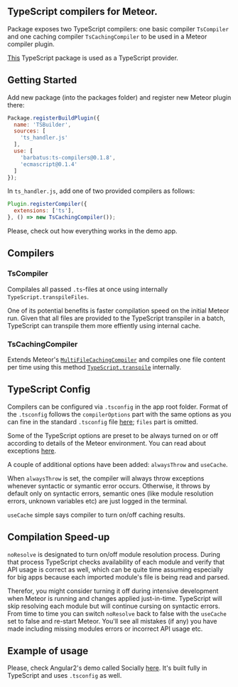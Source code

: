 ## TypeScript compilers for Meteor.

Package exposes two TypeScript compilers: one basic compiler `TsCompiler` and one caching compiler `TsCachingCompiler` to be used in a Meteor compiler plugin.

[This](https://github.com/barbatus/typescript) TypeScript package is used as a TypeScript provider.

## Getting Started
Add new package (into the packages folder) and register new Meteor plugin there:
````js
Package.registerBuildPlugin({
  name: 'TSBuilder',
  sources: [
    'ts_handler.js'
  ],
  use: [
    'barbatus:ts-compilers@0.1.8',
    'ecmascript@0.1.4'
  ]
});
````
In `ts_handler.js`, add one of two provided compilers as follows:

````js
Plugin.registerCompiler({
  extensions: ['ts'],
}, () => new TsCachingCompiler());
````

Please, check out how everything works in the demo app.

## Compilers
### TsCompiler
Compilales all passed `.ts`-files at once using internally `TypeScript.transpileFiles`.

One of its potential benefits is faster compilation speed on the initial Meteor run. Given that all files are provided to the TypeScript transpiler in a batch, TypeScript can transpile them more effiently using internal cache.

### TsCachingCompiler
Extends Meteor's [`MultiFileCachingCompiler`](https://atmospherejs.com/meteor/caching-compiler) and compiles one file content per time using this method [`TypeScript.transpile`](https://github.com/barbatus/typescript/blob/master/typescript.js#L96) internally.

## TypeScript Config
Compilers can be configured via `.tsconfig` in the app root folder. Format of the `.tsconfig` follows the `compilerOptions` part with the same options as you can fine in the standard `.tsconfig` file [here](https://github.com/Microsoft/TypeScript/wiki/tsconfig.json); `files` part is omitted.

Some of the TypeScript options are preset to be always turned on or off according to details of the Meteor environment. You can read about exceptions [here](https://github.com/barbatus/typescript).

A couple of additional options have been added: `alwaysThrow` and `useCache`.

When `alwaysThrow` is set, the compiler will always throw exceptions whenever syntactic or symantic error occurs. Otherwise, it throws by default only on syntactic errors, semantic ones (like module resolution errors, unknown variables etc) are just logged in the terminal.

`useCache` simple says compiler to turn on/off caching results.

## Compilation Speed-up
`noResolve` is designated to turn on/off module resolution process. During that process TypeScript checks availability of each module and verify that API usage is correct as well, which can be quite time assuming especially
for big apps because each imported module's file is being read and parsed.

Therefor, you might consider turning it off during intensive development when Meteor is running and changes applied just-in-time. TypeScript will skip resolving each module but will continue cursing on syntactic errors.
From time to time you can switch `noResolve` back to false with the `useCache` set to false and re-start Meteor.
You'll see all mistakes (if any) you have made including missing modules errors or incorrect API usage etc.

## Example of usage
Please, check Angular2's demo called Socially [here](https://github.com/Urigo/Meteor-Angular2/tree/master/examples/parties). It's built fully in TypeScript and uses `.tsconfig` as well.
